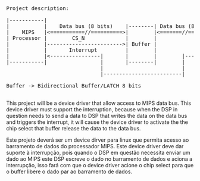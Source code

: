 <pre>
Project description:

|-----------|
|           |    Data bus (8 bits)    |--------| Data bus (8 bits) |-----|
|    MIPS   |<===========//==========>|        |<=======//========>|     |
| Processor |        CS_N             |        |                   |     |
|           |------------------------>| Buffer |                   | DSP |
|           |       Interrupt         |        |                   |     |
|           |<----------------|       |        |        |----------|     |
|-----------|                 |       |--------|        |          |-----|
                              |                         |
                              |-------------------------|

Buffer -> Bidirectional Buffer/LATCH 8 bits

</pre>

This project will be a device driver that allow access to MIPS data bus. This device driver must support the interruption, because when the DSP in question needs to send a data to DSP that writes the data on the data bus and triggers the interrupt, it will cause the device driver to activate the the chip select that buffer release the data to the data bus.


Este projeto deverá ser um device dirver para linux que permita acesso ao barramento de dados do processador MIPS. Este device driver deve dar suporte à interrupção, pois quando o DSP em questão necessita enviar um dado ao MIPS este DSP escreve o dado no barramento de dados e aciona a interrupção, isso fará com que o device driver acione o chip select para que o buffer libere o dado par ao barramento de dados.


